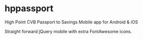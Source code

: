 # hppassport
High Point CVB Passport to Savings
Mobile app for Android & iOS

Straight forward jQuery mobile with extra FontAwesome icons.
